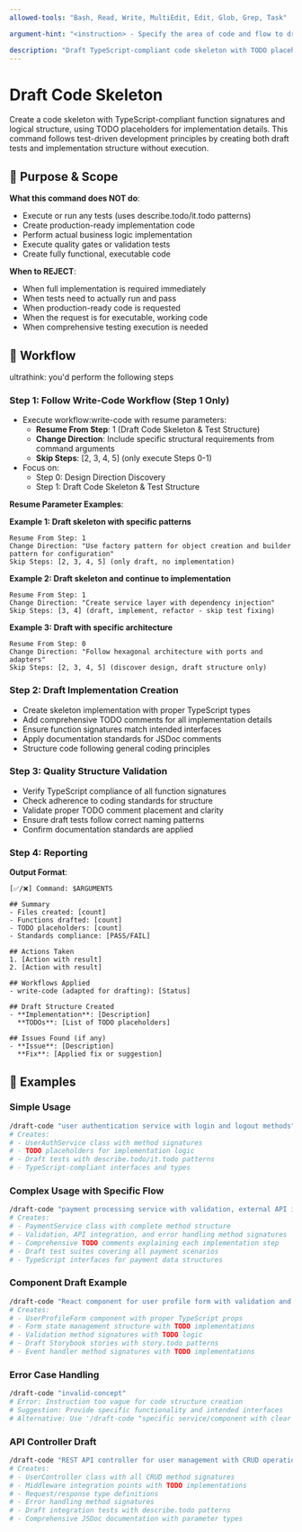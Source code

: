 ```yaml
---
allowed-tools: "Bash, Read, Write, MultiEdit, Edit, Glob, Grep, Task"

argument-hint: "<instruction> - Specify the area of code and flow to draft"

description: "Draft TypeScript-compliant code skeleton with TODO placeholders"
---
```


# Draft Code Skeleton

Create a code skeleton with TypeScript-compliant function signatures and logical structure, using TODO placeholders for implementation details. This command follows test-driven development principles by creating both draft tests and implementation structure without execution.

## 🎯 Purpose & Scope

**What this command does NOT do**:

- Execute or run any tests (uses describe.todo/it.todo patterns)
- Create production-ready implementation code
- Perform actual business logic implementation
- Execute quality gates or validation tests
- Create fully functional, executable code

**When to REJECT**:

- When full implementation is required immediately
- When tests need to actually run and pass
- When production-ready code is requested
- When the request is for executable, working code
- When comprehensive testing execution is needed

## 🔄 Workflow

ultrathink: you'd perform the following steps

### Step 1: Follow Write-Code Workflow (Step 1 Only)

- Execute workflow:write-code with resume parameters:
  - **Resume From Step**: 1 (Draft Code Skeleton & Test Structure)
  - **Change Direction**: Include specific structural requirements from command arguments
  - **Skip Steps**: [2, 3, 4, 5] (only execute Steps 0-1)
- Focus on:
  - Step 0: Design Direction Discovery
  - Step 1: Draft Code Skeleton & Test Structure

**Resume Parameter Examples**:

**Example 1: Draft skeleton with specific patterns**
```
Resume From Step: 1
Change Direction: "Use factory pattern for object creation and builder pattern for configuration"
Skip Steps: [2, 3, 4, 5] (only draft, no implementation)
```

**Example 2: Draft skeleton and continue to implementation**
```
Resume From Step: 1
Change Direction: "Create service layer with dependency injection"
Skip Steps: [3, 4] (draft, implement, refactor - skip test fixing)
```

**Example 3: Draft with specific architecture**
```
Resume From Step: 0
Change Direction: "Follow hexagonal architecture with ports and adapters"
Skip Steps: [2, 3, 4, 5] (discover design, draft structure only)
```

### Step 2: Draft Implementation Creation

- Create skeleton implementation with proper TypeScript types
- Add comprehensive TODO comments for all implementation details
- Ensure function signatures match intended interfaces
- Apply documentation standards for JSDoc comments
- Structure code following general coding principles

### Step 3: Quality Structure Validation

- Verify TypeScript compliance of all function signatures
- Check adherence to coding standards for structure
- Validate proper TODO comment placement and clarity
- Ensure draft tests follow correct naming patterns
- Confirm documentation standards are applied

### Step 4: Reporting

**Output Format**:

```
[✅/❌] Command: $ARGUMENTS

## Summary
- Files created: [count]
- Functions drafted: [count]
- TODO placeholders: [count]
- Standards compliance: [PASS/FAIL]

## Actions Taken
1. [Action with result]
2. [Action with result]

## Workflows Applied
- write-code (adapted for drafting): [Status]

## Draft Structure Created
- **Implementation**: [Description]
  **TODOs**: [List of TODO placeholders]

## Issues Found (if any)
- **Issue**: [Description]
  **Fix**: [Applied fix or suggestion]
```

## 📝 Examples

### Simple Usage

```bash
/draft-code "user authentication service with login and logout methods"
# Creates:
# - UserAuthService class with method signatures
# - TODO placeholders for implementation logic
# - Draft tests with describe.todo/it.todo patterns
# - TypeScript-compliant interfaces and types
```

### Complex Usage with Specific Flow

```bash
/draft-code "payment processing service with validation, external API integration, and error handling flow"
# Creates:
# - PaymentService class with complete method structure
# - Validation, API integration, and error handling method signatures  
# - Comprehensive TODO comments explaining each implementation step
# - Draft test suites covering all payment scenarios
# - TypeScript interfaces for payment data structures
```

### Component Draft Example

```bash
/draft-code "React component for user profile form with validation and submission"
# Creates:
# - UserProfileForm component with proper TypeScript props
# - Form state management structure with TODO implementations
# - Validation method signatures with TODO logic
# - Draft Storybook stories with story.todo patterns
# - Event handler method signatures with TODO implementations
```

### Error Case Handling

```bash
/draft-code "invalid-concept"
# Error: Instruction too vague for code structure creation
# Suggestion: Provide specific functionality and intended interfaces
# Alternative: Use '/draft-code "specific service/component with clear methods"'
```

### API Controller Draft

```bash
/draft-code "REST API controller for user management with CRUD operations and middleware integration"
# Creates:
# - UserController class with all CRUD method signatures
# - Middleware integration points with TODO implementations
# - Request/response type definitions
# - Error handling method signatures
# - Draft integration tests with describe.todo patterns
# - Comprehensive JSDoc documentation with parameter types
```
